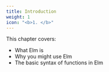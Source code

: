 ```yaml
---
title: Introduction
weight: 1
icon: "<b>1. </b>"
---
```


This chapter covers:

- What Elm is
- Why you might use Elm
- The basic syntax of functions in Elm
